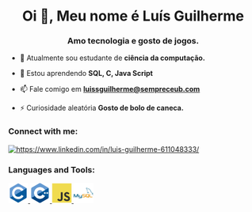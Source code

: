 <h1 align="center">Oi 👋, Meu nome é Luís Guilherme</h1>
<h3 align="center">Amo tecnologia e gosto de jogos.</h3>

- 🔭 Atualmente sou estudante de **ciência da computação.**

- 🌱 Estou aprendendo **SQL, C, Java Script**

- 📫 Fale comigo em **luissguilherme@sempreceub.com**

- ⚡ Curiosidade aleatória **Gosto de bolo de caneca.**

<h3 align="left">Connect with me:</h3>
<p align="left">
<a href="https://linkedin.com/in/https://www.linkedin.com/in/luis-guilherme-611048333/" target="blank"><img align="center" src="https://raw.githubusercontent.com/rahuldkjain/github-profile-readme-generator/master/src/images/icons/Social/linked-in-alt.svg" alt="https://www.linkedin.com/in/luis-guilherme-611048333/" height="30" width="40" /></a>
</p>

<h3 align="left">Languages and Tools:</h3>
<p align="left"> <a href="https://www.cprogramming.com/" target="_blank" rel="noreferrer"> <img src="https://raw.githubusercontent.com/devicons/devicon/master/icons/c/c-original.svg" alt="c" width="40" height="40"/> </a> <a href="https://www.w3schools.com/cpp/" target="_blank" rel="noreferrer"> <img src="https://raw.githubusercontent.com/devicons/devicon/master/icons/cplusplus/cplusplus-original.svg" alt="cplusplus" width="40" height="40"/> </a> <a href="https://developer.mozilla.org/en-US/docs/Web/JavaScript" target="_blank" rel="noreferrer"> <img src="https://raw.githubusercontent.com/devicons/devicon/master/icons/javascript/javascript-original.svg" alt="javascript" width="40" height="40"/> </a> <a href="https://www.mysql.com/" target="_blank" rel="noreferrer"> <img src="https://raw.githubusercontent.com/devicons/devicon/master/icons/mysql/mysql-original-wordmark.svg" alt="mysql" width="40" height="40"/> </a> </p>
